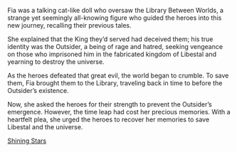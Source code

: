 Fia was a talking cat-like doll who oversaw the Library Between Worlds, a strange yet seemingly all-knowing figure who guided the heroes into this new journey, recalling their previous tales.

She explained that the King they’d served had deceived them; his true identity was the Outsider, a being of rage and hatred, seeking vengeance on those who imprisoned him in the fabricated kingdom of Libestal and yearning to destroy the universe.

As the heroes defeated that great evil, the world began to crumble. To save them, Fia brought them to the Library, traveling back in time to before the Outsider’s existence.

Now, she asked the heroes for their strength to prevent the Outsider’s emergence. However, the time leap had cost her precious memories. With a heartfelt plea, she urged the heroes to recover her memories to save Libestal and the universe.

[Shining Stars](https://www.youtube.com/live/2toZfafpyW8?si=DCk9DdbYzYoPk1Un&t=385)
